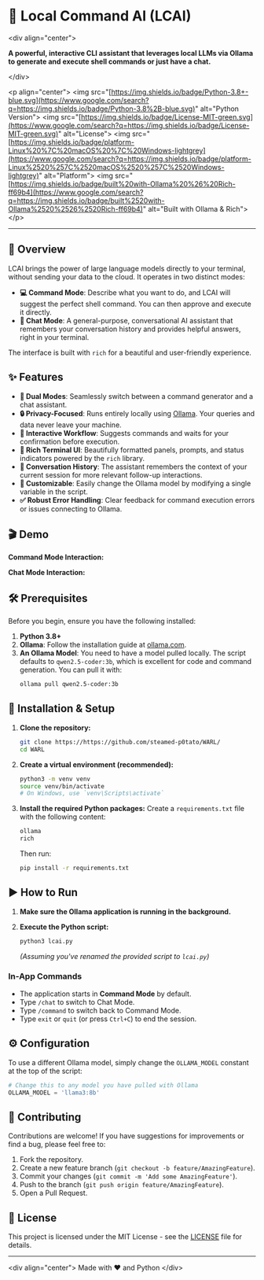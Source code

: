 

# 🤖 Local Command AI (LCAI)

\<div align="center"\>

**A powerful, interactive CLI assistant that leverages local LLMs via Ollama to generate and execute shell commands or just have a chat.**

\</div\>

\<p align="center"\>
\<img src="[https://img.shields.io/badge/Python-3.8+-blue.svg](https://www.google.com/search?q=https://img.shields.io/badge/Python-3.8%2B-blue.svg)" alt="Python Version"\>
\<img src="[https://img.shields.io/badge/License-MIT-green.svg](https://www.google.com/search?q=https://img.shields.io/badge/License-MIT-green.svg)" alt="License"\>
\<img src="[https://img.shields.io/badge/platform-Linux%20%7C%20macOS%20%7C%20Windows-lightgrey](https://www.google.com/search?q=https://img.shields.io/badge/platform-Linux%2520%257C%2520macOS%2520%257C%2520Windows-lightgrey)" alt="Platform"\>
\<img src="[https://img.shields.io/badge/built%20with-Ollama%20%26%20Rich-ff69b4](https://www.google.com/search?q=https://img.shields.io/badge/built%2520with-Ollama%2520%2526%2520Rich-ff69b4)" alt="Built with Ollama & Rich"\>
\</p\>

-----

## 🌟 Overview

LCAI brings the power of large language models directly to your terminal, without sending your data to the cloud. It operates in two distinct modes:

  * **💻 Command Mode**: Describe what you want to do, and LCAI will suggest the perfect shell command. You can then approve and execute it directly.
  * **💬 Chat Mode**: A general-purpose, conversational AI assistant that remembers your conversation history and provides helpful answers, right in your terminal.

The interface is built with `rich` for a beautiful and user-friendly experience.

## ✨ Features

  * **🧠 Dual Modes**: Seamlessly switch between a command generator and a chat assistant.
  * **🔒 Privacy-Focused**: Runs entirely locally using [Ollama](https://ollama.com/). Your queries and data never leave your machine.
  * **🚀 Interactive Workflow**: Suggests commands and waits for your confirmation before execution.
  * **🎨 Rich Terminal UI**: Beautifully formatted panels, prompts, and status indicators powered by the `rich` library.
  * **📝 Conversation History**: The assistant remembers the context of your current session for more relevant follow-up interactions.
  * **🔧 Customizable**: Easily change the Ollama model by modifying a single variable in the script.
  * **✅ Robust Error Handling**: Clear feedback for command execution errors or issues connecting to Ollama.

## 🎬 Demo


**Command Mode Interaction:**

**Chat Mode Interaction:**

## 🛠️ Prerequisites

Before you begin, ensure you have the following installed:

1.  **Python 3.8+**
2.  **Ollama**: Follow the installation guide at [ollama.com](https://ollama.com/).
3.  **An Ollama Model**: You need to have a model pulled locally. The script defaults to `qwen2.5-coder:3b`, which is excellent for code and command generation. You can pull it with:
    ```sh
    ollama pull qwen2.5-coder:3b
    ```

## 🚀 Installation & Setup

1.  **Clone the repository:**

    ```sh
    git clone https://https://github.com/steamed-p0tato/WARL/
    cd WARL
    ```

2.  **Create a virtual environment (recommended):**

    ```sh
    python3 -m venv venv
    source venv/bin/activate
    # On Windows, use `venv\Scripts\activate`
    ```

3.  **Install the required Python packages:**
    Create a `requirements.txt` file with the following content:

    ```txt
    ollama
    rich
    ```

    Then run:

    ```sh
    pip install -r requirements.txt
    ```

## ▶️ How to Run

1.  **Make sure the Ollama application is running in the background.**

2.  **Execute the Python script:**

    ```sh
    python3 lcai.py
    ```

    *(Assuming you've renamed the provided script to `lcai.py`)*

### In-App Commands

  * The application starts in **Command Mode** by default.
  * Type `/chat` to switch to Chat Mode.
  * Type `/command` to switch back to Command Mode.
  * Type `exit` or `quit` (or press `Ctrl+C`) to end the session.

## ⚙️ Configuration

To use a different Ollama model, simply change the `OLLAMA_MODEL` constant at the top of the script:

```python
# Change this to any model you have pulled with Ollama
OLLAMA_MODEL = 'llama3:8b'
```

## 🤝 Contributing

Contributions are welcome\! If you have suggestions for improvements or find a bug, please feel free to:

1.  Fork the repository.
2.  Create a new feature branch (`git checkout -b feature/AmazingFeature`).
3.  Commit your changes (`git commit -m 'Add some AmazingFeature'`).
4.  Push to the branch (`git push origin feature/AmazingFeature`).
5.  Open a Pull Request.

## 📜 License

This project is licensed under the MIT License - see the [LICENSE](https://www.google.com/search?q=LICENSE) file for details.

-----

\<div align="center"\>
Made with ❤️ and Python
\</div\>
